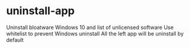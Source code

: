 # uninstall-app
Uninstall bloatware Windows 10 and list of unlicensed software
Use whitelist to prevent Windows uninstall
All the left app will be uninstall by default
